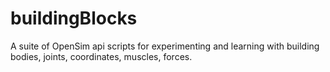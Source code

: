buildingBlocks
==============

A suite of OpenSim api scripts for experimenting and learning with building bodies, joints, coordinates, muscles, forces. 
